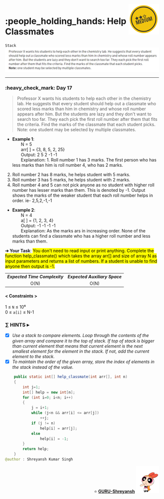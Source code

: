 <img align='right' src="https://github.com/guru-shreyansh/GeeksforGeeks-30-Days-of-Code/blob/main/!DOC!/Medium%232.png" width="100">
<h1>:people_holding_hands: Help Classmates</h1>

`Stack`
<img align='centre' src="https://github.com/guru-shreyansh/GeeksforGeeks-30-Days-of-Code/blob/main/Day%3C17%3E/D17.png">
________________________________________________________________________________________________________________________________________________________
<h3>:heavy_check_mark: Day 17</h3>
<blockquote>Professor X wants his students to help each other in the chemistry lab. He suggests that every student should help out a classmate who scored less marks than him in chemistry and whose roll number appears after him. But the students are lazy and they don't want to search too far. They each pick the first roll number after them that fits the criteria. Find the marks of the classmate that each student picks.
Note: one student may be selected by multiple classmates.</blockquote>

* **Example 1**:<br>
&emsp;&emsp;N = 5<br>
&emsp;&emsp;arr[ ] = {3, 8, 5, 2, 25}<br>
&emsp;&emsp;Output: 2 5 2 -1 -1<br>
&emsp;&emsp;Explanation: 1. Roll number 1 has 3 marks. The first person who has less marks than him is roll number 4, who has 2 marks.
2. Roll number 2 has 8 marks, he helps student with 5 marks.
3. Roll number 3 has 5 marks, he helps student with 2 marks.
4. Roll number 4 and 5 can not pick anyone as no student with higher roll number has lesser marks than them. This is denoted by -1.
Output shows the marks of the weaker student that each roll number helps in order. ie- 2,5,2,-1,-1<br>
* **Example 2**:<br>
&emsp;&emsp;N = 4<br>
&emsp;&emsp;a[ ] = {1, 2, 3, 4}<br>
&emsp;&emsp;Output: -1 -1 -1 -1<br>
&emsp;&emsp;Explanation: As the marks ars in increasing order. None of the students can find a classmate who has a higher roll number and less marks than them.<br>

**➔ Your Task**:
<mark>You don't need to read input or print anything. Complete the function help_classmate() which takes the array arr[] and size of array N as input parameters and returns a list of numbers. If a student is unable to find anyone then output is -1.</mark>

<table align="center">
      <tr><td><em><b>Expected Time Complexity</td> <td><em><b>Expected Auxiliary Space</td></tr>
      <tr><td align="center">O(N)</td> <td align="center">O(N)</td></tr>
</table>

#### < Constraints >
1  ≤ ` N ` ≤  10⁶<br>
0  ≤ ` a[i] ` ≤  N-1

###      ∑ HINTS ▸
- [x] _Use a stack to compare elements. Loop through the contents of the given array and compare it to the top of stack. If top of stack is bigger than current element that means that current element is the next smallest element for the element in the stack. If not, add the current element to the stack._
- [x] _To maintain the order of the given array, store the index of elements in the stack instead of the value._
```java
    public static int[] help_classmate(int arr[], int n) 
	{
	    int j=1;
	    int[] help = new int[n];
	    for (int i=0; i<n; i++)
	    {
	        j = i+1;
	        while (j<n && arr[i] <= arr[j])
	            ++j;
	        if (j != n)
	            help[i] = arr[j];
	        else 
	            help[i] = -1;
	    }
	    return help;
	}
@author : Shreyansh Kumar Singh
```
<p align="right"> ⭐️ <a href="https://github.com/GURU-Shreyansh" target="_blank"> <b>GURU-Shreyansh</b></a>
      <img src="https://github.com/guru-shreyansh/GeeksforGeeks-30-Days-of-Code/blob/main/!DOC!/GIF--Happy-Powerpuff-Girls-Qakyyrk1IKwuK8YtQ6.gif" width="75"> </p>
<!--
#GURU ツ
-->
